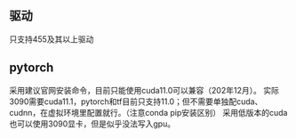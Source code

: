 ## 驱动
只支持455及其以上驱动

## pytorch
采用建议官网安装命令，目前只能使用cuda11.0可以兼容（202年12月）。
实际3090需要cuda11.1，pytorch和tf目前只支持11.0；但不需要单独配cuda、cudnn，在虚拟环境里配置就行。（注意conda pip安装区别）
采用低版本的cuda也可以使用3090显卡，但是似乎没法写入gpu。
